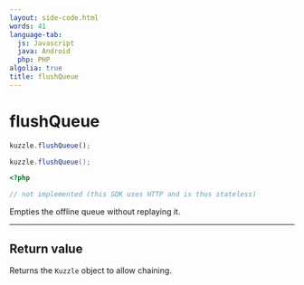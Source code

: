 ```yaml
---
layout: side-code.html
words: 41
language-tab:
  js: Javascript
  java: Android
  php: PHP
algolia: true
title: flushQueue
---
```


# flushQueue

```js
kuzzle.flushQueue();
```

```java
kuzzle.flushQueue();
```

```php
<?php

// not implemented (this SDK uses HTTP and is thus stateless)
```

Empties the offline queue without replaying it.

---

## Return value

Returns the `Kuzzle` object to allow chaining.
